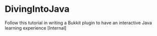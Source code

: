 # DivingIntoJava
Follow this tutorial in writing a Bukkit plugin to have an interactive Java learning experience [Internal]
